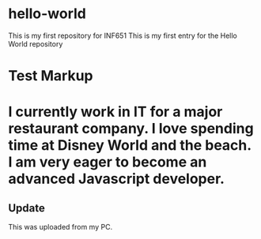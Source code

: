 # hello-world
This is my first repository for INF651
This is my first entry for the Hello World repository
<h1>Test Markup<h1>
  I currently work in IT for a major restaurant company. I 
  love spending time at Disney World and the beach. I am very eager to become
  an advanced Javascript developer.
  <h2>Update</h2>
  This was uploaded from my PC.
